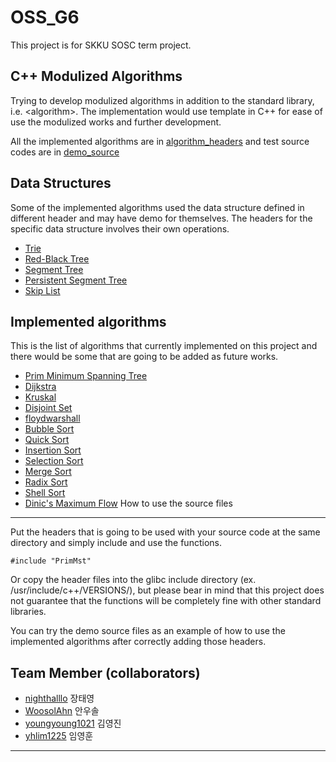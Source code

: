 # OSS_G6

This project is for SKKU SOSC term project. 

C++ Modulized Algorithms 
----
Trying to develop modulized algorithms in addition to the standard library, i.e. \<algorithm\>. The implementation would use template in C++ for ease of use the modulized works and further development.

All the implemented algorithms are in [algorithm\_headers](algorithm_headers/) and test source codes are in [demo\_source](demo_source/)

Data Structures
----
Some of the implemented algorithms used the data structure defined in different header and may have demo for themselves. The headers for the specific data structure involves their own operations.

* [Trie](algorithm_headers/trie.h)
* [Red-Black Tree](algorithm_headers/rbt.h)
* [Segment Tree](algorithm_headers/rquery.h)
* [Persistent Segment Tree](algorithm_headers/rquery.h)
* [Skip List](algorithm_headers/skip_list.h)

Implemented algorithms
----

This is the list of algorithms that currently implemented on this project and there would be some that are going to be added as future works.

 * [Prim Minimum Spanning Tree](algorithm_headers/PrimMst.h) 
 * [Dijkstra](algorithm_headers/dijkstra.h)
 * [Kruskal](algorithm_headers/kruskal.h)
 * [Disjoint Set](algorithm_headers/disset.h)
 * [floydwarshall](algorithm_headers/floydwarshall.h)
 * [Bubble Sort](algorithm_headers/bubble_sort.h)
 * [Quick Sort](algorithm_headers/quick_sort.h)
 * [Insertion Sort](algorithm_headers/insertion_sort.h)
 * [Selection Sort](algorithm_headers/selection_sort.h)
 * [Merge Sort](algorithm_headers/merge_sort.h)
 * [Radix Sort](algorithm_headers/radix.h)
 * [Shell Sort](algorithm_headers/shell_sort.h)
 * [Dinic's Maximum Flow](algorithm_headers/network_flow.h)
How to use the source files
----
Put the headers that is going to be used with your source code at the same directory and simply include and use the functions. 
```
#include "PrimMst"
```
Or copy the header files into the glibc include directory (ex. /usr/include/c++/VERSIONS/), but please bear in mind that this project does not guarantee that the functions will be completely fine with other standard libraries.

You can try the demo source files as an example of how to use the implemented algorithms after correctly adding those headers.

Team Member (collaborators)
----
* [nighthalllo](https://github.com/nighthalllo) 장태영
* [WoosolAhn](https://github.com/WoosolAhn) 안우솔
* [youngyoung1021](https://github.com/youngyoung1021) 김영진
* [yhlim1225](https://github.com/yhlim1225) 임영훈
----


